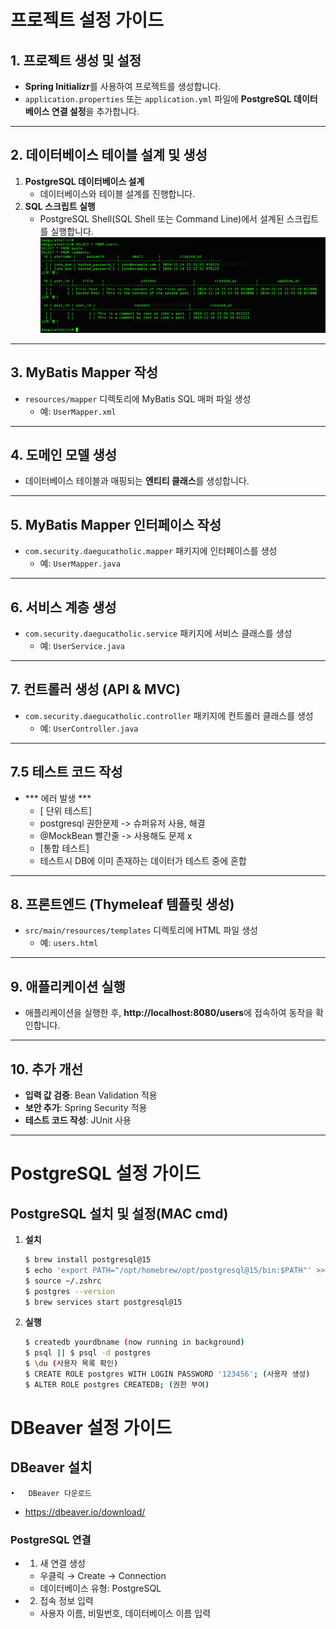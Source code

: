 # 프로젝트 설정 가이드

## 1. 프로젝트 생성 및 설정
- **Spring Initializr**를 사용하여 프로젝트를 생성합니다.
- `application.properties` 또는 `application.yml` 파일에 **PostgreSQL 데이터베이스 연결 설정**을 추가합니다.

---

## 2. 데이터베이스 테이블 설계 및 생성
1. **PostgreSQL 데이터베이스 설계**
   - 데이터베이스와 테이블 설계를 진행합니다.
2. **SQL 스크립트 실행**
   - PostgreSQL Shell(SQL Shell 또는 Command Line)에서 설계된 스크립트를 실행합니다.
![img.png](sqlresult.png)
---

## 3. MyBatis Mapper 작성
- `resources/mapper` 디렉토리에 MyBatis SQL 매퍼 파일 생성  
  - 예: `UserMapper.xml`

---

## 4. 도메인 모델 생성
- 데이터베이스 테이블과 매핑되는 **엔티티 클래스**를 생성합니다.

---

## 5. MyBatis Mapper 인터페이스 작성
- `com.security.daegucatholic.mapper` 패키지에 인터페이스를 생성  
  - 예: `UserMapper.java`

---

## 6. 서비스 계층 생성
- `com.security.daegucatholic.service` 패키지에 서비스 클래스를 생성  
  - 예: `UserService.java`

---

## 7. 컨트롤러 생성 (API & MVC)
- `com.security.daegucatholic.controller` 패키지에 컨트롤러 클래스를 생성  
  - 예: `UserController.java`

---

## 7.5 테스트 코드 작성 
- *** 에러 발생 ***
  - [ 단위 테스트]
  - postgresql 권한문제 -> 슈퍼유저 사용, 해결
  - @MockBean 빨간줄 -> 사용해도 문제 x
  - [통합 테스트]
  - 테스트시 DB에 이미 존재하는 데이터가 테스트 중에 혼합
  

---

## 8. 프론트엔드 (Thymeleaf 템플릿 생성)
- `src/main/resources/templates` 디렉토리에 HTML 파일 생성  
  - 예: `users.html`

---

## 9. 애플리케이션 실행
- 애플리케이션을 실행한 후, **http://localhost:8080/users**에 접속하여 동작을 확인합니다.

---

## 10. 추가 개선
- **입력 값 검증**: Bean Validation 적용
- **보안 추가**: Spring Security 적용
- **테스트 코드 작성**: JUnit 사용

---

# PostgreSQL 설정 가이드

## PostgreSQL 설치 및 설정(MAC cmd)
1. **설치**
   ```bash
   $ brew install postgresql@15
   $ echo 'export PATH="/opt/homebrew/opt/postgresql@15/bin:$PATH"' >> ~/.zshrc
   $ source ~/.zshrc
   $ postgres --version
   $ brew services start postgresql@15


2. **실행**
   ```bash
   $ createdb yourdbname (now running in background)
   $ psql || $ psql -d postgres
   $ \du (사용자 목록 확인)
   $ CREATE ROLE postgres WITH LOGIN PASSWORD '123456'; (사용자 생성)
   $ ALTER ROLE postgres CREATEDB; (권한 부여)


# DBeaver 설정 가이드
## DBeaver 설치
	•	DBeaver 다운로드
- https://dbeaver.io/download/

### PostgreSQL 연결
- 1.	새 연결 생성
	*	우클릭 → Create → Connection
	*	데이터베이스 유형: PostgreSQL
- 2.	접속 정보 입력
	*	사용자 이름, 비밀번호, 데이터베이스 이름 입력

